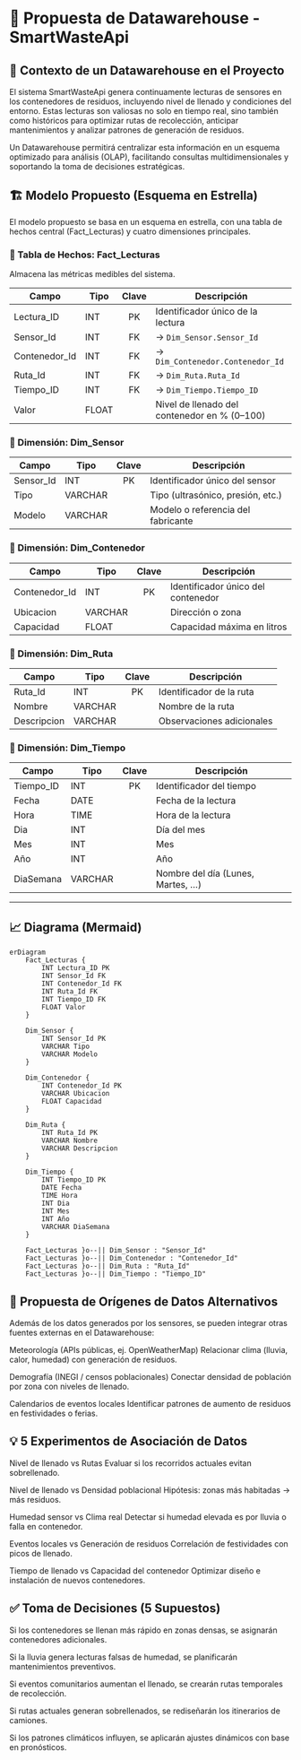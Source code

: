 # 🧱 Propuesta de Datawarehouse - SmartWasteApi

## 📌 Contexto de un Datawarehouse en el Proyecto

El sistema SmartWasteApi genera continuamente lecturas de sensores en los contenedores de residuos, incluyendo nivel de llenado y condiciones del entorno. Estas lecturas son valiosas no solo en tiempo real, sino también como históricos para optimizar rutas de recolección, anticipar mantenimientos y analizar patrones de generación de residuos.

Un Datawarehouse permitirá centralizar esta información en un esquema optimizado para análisis (OLAP), facilitando consultas multidimensionales y soportando la toma de decisiones estratégicas.

## 🏗️ Modelo Propuesto (Esquema en Estrella)

El modelo propuesto se basa en un esquema en estrella, con una tabla de hechos central (Fact_Lecturas) y cuatro dimensiones principales.

### 🔹 Tabla de Hechos: Fact_Lecturas

Almacena las métricas medibles del sistema.

| Campo         | Tipo  | Clave | Descripción                                                     |
|---------------|-------|:-----:|-----------------------------------------------------------------|
| Lectura_ID    | INT   |  PK   | Identificador único de la lectura                               |
| Sensor_Id     | INT   |  FK   | → `Dim_Sensor.Sensor_Id`                                        |
| Contenedor_Id | INT   |  FK   | → `Dim_Contenedor.Contenedor_Id`                                |
| Ruta_Id       | INT   |  FK   | → `Dim_Ruta.Ruta_Id`                                            |
| Tiempo_ID     | INT   |  FK   | → `Dim_Tiempo.Tiempo_ID`                                        |
| Valor         | FLOAT |       | Nivel de llenado del contenedor en % (0–100)                    |

### 🔹 Dimensión: Dim_Sensor

| Campo     | Tipo    | Clave | Descripción                              |
|-----------|---------|:-----:|------------------------------------------|
| Sensor_Id | INT     |  PK   | Identificador único del sensor           |
| Tipo      | VARCHAR |       | Tipo (ultrasónico, presión, etc.)        |
| Modelo    | VARCHAR |       | Modelo o referencia del fabricante       |

### 🔹 Dimensión: Dim_Contenedor

| Campo         | Tipo    | Clave | Descripción                       |
|---------------|---------|:-----:|-----------------------------------|
| Contenedor_Id | INT     |  PK   | Identificador único del contenedor|
| Ubicacion     | VARCHAR |       | Dirección o zona                   |
| Capacidad     | FLOAT   |       | Capacidad máxima en litros         |

### 🔹 Dimensión: Dim_Ruta

| Campo    | Tipo    | Clave | Descripción                |
|----------|---------|:-----:|----------------------------|
| Ruta_Id  | INT     |  PK   | Identificador de la ruta   |
| Nombre   | VARCHAR |       | Nombre de la ruta          |
| Descripcion | VARCHAR |    | Observaciones adicionales  |

### 🔹 Dimensión: Dim_Tiempo

| Campo      | Tipo    | Clave | Descripción                         |
|------------|---------|:-----:|-------------------------------------|
| Tiempo_ID  | INT     |  PK   | Identificador del tiempo            |
| Fecha      | DATE    |       | Fecha de la lectura                 |
| Hora       | TIME    |       | Hora de la lectura                  |
| Dia        | INT     |       | Día del mes                         |
| Mes        | INT     |       | Mes                                 |
| Año        | INT     |       | Año                                 |
| DiaSemana  | VARCHAR |       | Nombre del día (Lunes, Martes, …)   |

---

## 📈 Diagrama (Mermaid)

```mermaid
erDiagram
    Fact_Lecturas {
        INT Lectura_ID PK
        INT Sensor_Id FK
        INT Contenedor_Id FK
        INT Ruta_Id FK
        INT Tiempo_ID FK
        FLOAT Valor
    }

    Dim_Sensor {
        INT Sensor_Id PK
        VARCHAR Tipo
        VARCHAR Modelo
    }

    Dim_Contenedor {
        INT Contenedor_Id PK
        VARCHAR Ubicacion
        FLOAT Capacidad
    }

    Dim_Ruta {
        INT Ruta_Id PK
        VARCHAR Nombre
        VARCHAR Descripcion
    }

    Dim_Tiempo {
        INT Tiempo_ID PK
        DATE Fecha
        TIME Hora
        INT Dia
        INT Mes
        INT Año
        VARCHAR DiaSemana
    }

    Fact_Lecturas }o--|| Dim_Sensor : "Sensor_Id"
    Fact_Lecturas }o--|| Dim_Contenedor : "Contenedor_Id"
    Fact_Lecturas }o--|| Dim_Ruta : "Ruta_Id"
    Fact_Lecturas }o--|| Dim_Tiempo : "Tiempo_ID"
```

## 🎯 Propuesta de Orígenes de Datos Alternativos

Además de los datos generados por los sensores, se pueden integrar otras fuentes externas en el Datawarehouse:

Meteorología (APIs públicas, ej. OpenWeatherMap)
Relacionar clima (lluvia, calor, humedad) con generación de residuos.

Demografía (INEGI / censos poblacionales)
Conectar densidad de población por zona con niveles de llenado.

Calendarios de eventos locales
Identificar patrones de aumento de residuos en festividades o ferias.

## 💡 5 Experimentos de Asociación de Datos
Nivel de llenado vs Rutas
Evaluar si los recorridos actuales evitan sobrellenado.

Nivel de llenado vs Densidad poblacional
Hipótesis: zonas más habitadas → más residuos.

Humedad sensor vs Clima real
Detectar si humedad elevada es por lluvia o falla en contenedor.

Eventos locales vs Generación de residuos
Correlación de festividades con picos de llenado.

Tiempo de llenado vs Capacidad del contenedor
Optimizar diseño e instalación de nuevos contenedores.

## ✅ Toma de Decisiones (5 Supuestos)
Si los contenedores se llenan más rápido en zonas densas, se asignarán contenedores adicionales.

Si la lluvia genera lecturas falsas de humedad, se planificarán mantenimientos preventivos.

Si eventos comunitarios aumentan el llenado, se crearán rutas temporales de recolección.

Si rutas actuales generan sobrellenados, se rediseñarán los itinerarios de camiones.

Si los patrones climáticos influyen, se aplicarán ajustes dinámicos con base en pronósticos.